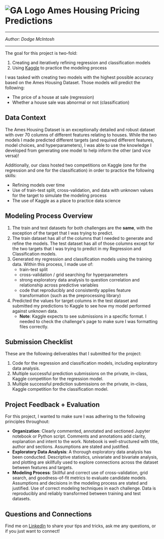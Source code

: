  # ![GA Logo](https://camo.githubusercontent.com/6ce15b81c1f06d716d753a61f5db22375fa684da/68747470733a2f2f67612d646173682e73332e616d617a6f6e6177732e636f6d2f70726f64756374696f6e2f6173736574732f6c6f676f2d39663838616536633963333837313639306533333238306663663535376633332e706e67) Ames Housing Pricing Predictions

---

_Author: Dodge McIntosh_

---

The goal for this project is two-fold:

1. Creating and iteratively refining regression and classification models
2. Using [Kaggle](https://www.kaggle.com/) to practice the modeling process

I was tasked with creating two models with the highest possible accuracy based on the Ames Housing Dataset. Those models will predict the following:

- The price of a house at sale (regression)
- Whether a house sale was abnormal or not (classification)

## Data Context

The Ames Housing Dataset is an exceptionally detailed and robust dataset with over 70 columns of different features relating to houses. While the two models I made  predicted different targets (and required different features, model choices, and hyperparameters), I was able to use the knowledge I developed from generating one model to help inform the other (and vice versa)!

Additionally, our class hosted two competitions on Kaggle (one for the regression and one for the classification) in order to practice the following skills:

- Refining models over time
- Use of train-test split, cross-validation, and data with unknown values for the target to simulate the modeling process
- The use of Kaggle as a place to practice data science

## Modeling Process Overview

1. The train and test datasets for both challenges are the **same**, with the exception of the target that I was trying to predict.
2. The train dataset has all of the columns that I needed to generate and refine the models. The test dataset has all of those columns except for the two targets that I was trying to predict in my Regression and Classification models.
3. Generated my regression and classification models using the training data. Within this process, I made use of:
    - train-test split
    - cross-validation / grid searching for hyperparameters
    - strong exploratory data analysis to question correlation and relationship across predictive variables
    - code that reproducibly and consistently applies feature transformation (such as the preprocessing library)
4. Predicted the values for target columns in the test dataset and submitted my predictions to Kaggle to see how my model performed against unknown data.
    - **Note**: Kaggle expects to see submissions in a specific format. I needed to check the challenge's page to make sure I was formatting files correctly.

## Submission Checklist

These are the following deliverables that I submitted for the project:

1. Code for the regression and classification models, including exploratory data analysis.
2. Multiple successful prediction submissions on the private, in-class, Kaggle competition for the regression model.
3. Multiple successful prediction submissions on the private, in-class, Kaggle competition for the classification model.

## Project Feedback + Evaluation

For this project, I wanted to make sure I was adhering to the following principles throughout:

- **Organization**:	Clearly commented, annotated and sectioned Jupyter notebook or Python script. Comments and annotations add clarity, explanation and intent to the work. Notebook is well-structured with title, author and sections. Assumptions are stated and justified.
- **Exploratory Data Analysis**: A thorough exploratory data analysis has been conducted. Descriptive statistics, univariate and bivariate analysis, and plotting are skillfully used to explore connections across the dataset between features and targets.
- **Modeling Process**: Skillful and correct use of cross-validation, grid search, and goodness-of-fit metrics to evaluate candidate models. Assumptions and decisions in the modeling process are stated and justified. Use of correct modeling techniques in each challenge. Data is reproducibly and reliably transformed between training and test datasets.

## Questions and Connections

Find me on [LinkedIn](https://www.linkedin.com/in/dodgemcintosh/) to share your tips and tricks, ask me any questions, or if you just want to connect!